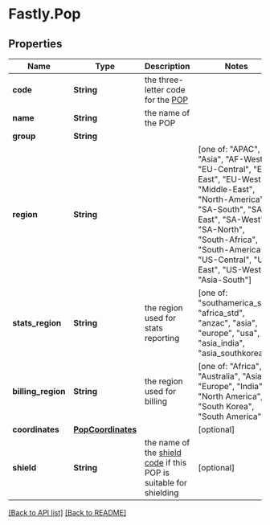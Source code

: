 # Fastly.Pop

## Properties

Name | Type | Description | Notes
------------ | ------------- | ------------- | -------------
**code** | **String** | the three-letter code for the [POP](https://developer.fastly.com/learning/concepts/pop/) | 
**name** | **String** | the name of the POP | 
**group** | **String** |  | 
**region** | **String** |  |  [one of: "APAC", "Asia", "AF-West", "EU-Central", "EU-East", "EU-West", "Middle-East", "North-America", "SA-South", "SA-East", "SA-West", "SA-North", "South-Africa", "South-America", "US-Central", "US-East", "US-West", "Asia-South"]
**stats_region** | **String** | the region used for stats reporting |  [one of: "southamerica_std", "africa_std", "anzac", "asia", "europe", "usa", "asia_india", "asia_southkorea"]
**billing_region** | **String** | the region used for billing |  [one of: "Africa", "Australia", "Asia", "Europe", "India", "North America", "South Korea", "South America"]
**coordinates** | [**PopCoordinates**](PopCoordinates.md) |  | [optional] 
**shield** | **String** | the name of the [shield code](https://developer.fastly.com/learning/concepts/shielding/#choosing-a-shield-location) if this POP is suitable for shielding | [optional] 


[[Back to API list]](../../README.md#endpoints) [[Back to README]](../../README.md)
